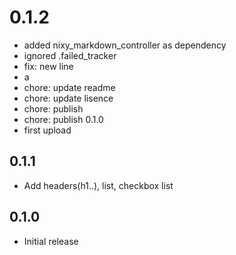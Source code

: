# 0.1.2
- added nixy_markdown_controller as dependency
- ignored .failed_tracker
- fix: new line
- a
- chore: update readme
- chore: update lisence
- chore: publish
- chore: publish 0.1.0
- first upload

## 0.1.1

* Add headers(h1..), list, checkbox list

## 0.1.0

* Initial release
